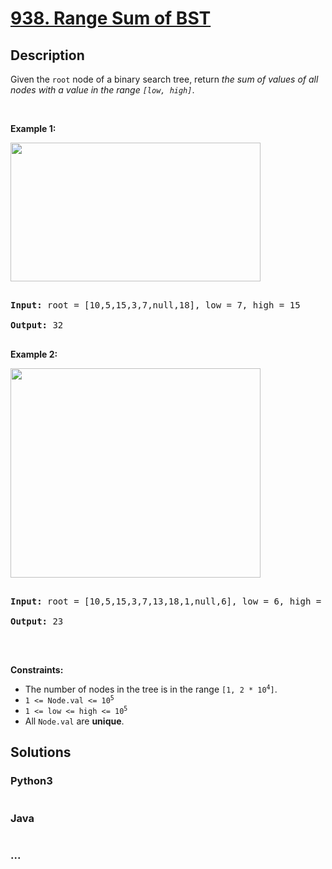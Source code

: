 # [938. Range Sum of BST](https://leetcode.com/problems/range-sum-of-bst)



## Description

<p>Given the <code>root</code> node of a binary search tree, return <em>the sum of values of all nodes with a value in the range <code>[low, high]</code></em>.</p>



<p>&nbsp;</p>

<p><strong>Example 1:</strong></p>

<img alt="" src="https://cdn.jsdelivr.net/gh/yanglr/leetcode-ac@master/assets/0900-0999/0938.Range%20Sum%20of%20BST/images/bst1.jpg" style="width: 400px; height: 222px;" />

<pre>

<strong>Input:</strong> root = [10,5,15,3,7,null,18], low = 7, high = 15

<strong>Output:</strong> 32

</pre>



<p><strong>Example 2:</strong></p>

<img alt="" src="https://cdn.jsdelivr.net/gh/yanglr/leetcode-ac@master/assets/0900-0999/0938.Range%20Sum%20of%20BST/images/bst2.jpg" style="width: 400px; height: 335px;" />

<pre>

<strong>Input:</strong> root = [10,5,15,3,7,13,18,1,null,6], low = 6, high = 10

<strong>Output:</strong> 23

</pre>



<p>&nbsp;</p>

<p><strong>Constraints:</strong></p>



<ul>
	<li>The number of nodes in the tree is in the range <code>[1, 2 * 10<sup>4</sup>]</code>.</li>
	<li><code>1 &lt;= Node.val &lt;= 10<sup>5</sup></code></li>
	<li><code>1 &lt;= low &lt;= high &lt;= 10<sup>5</sup></code></li>
	<li>All <code>Node.val</code> are <strong>unique</strong>.</li>
</ul>

## Solutions

<!-- tabs:start -->

### **Python3**

```python

```

### **Java**

```java

```

### **...**

```

```

<!-- tabs:end -->
